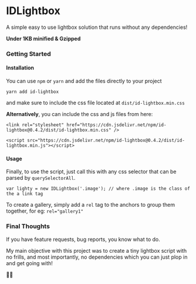 # IDLightbox

A simple easy to use lightbox solution that runs without any dependencies!

**Under 1KB minified & Gzipped**

### Getting Started

#### Installation

You can use `npm` or `yarn` and add the files directly to your project

```
yarn add id-lightbox
```

and make sure to include the css file located at `dist/id-lightbox.min.css`

**Alternatively**, you can include the css and js files from here:

```
<link rel="stylesheet" href="https://cdn.jsdelivr.net/npm/id-lightbox@0.4.2/dist/id-lightbox.min.css" />
```

```
<script src="https://cdn.jsdelivr.net/npm/id-lightbox@0.4.2/dist/id-lightbox.min.js"></script>
```

#### Usage

Finally, to use the script, just call this with any css selector that can be parsed by `querySelectorAll`.

```
var lighty = new IDLightbox('.image'); // where .image is the class of the a link tag
```

To create a gallery, simply add a `rel` tag to the anchors to group them together, for eg: `rel="gallery1"`

### Final Thoughts

If you have feature requests, bug reports, you know what to do.

My main objective with this project was to create a tiny lightbox script with no frills, and most importantly, no dependencies which you can just plop in and get going with!

✌🏽
